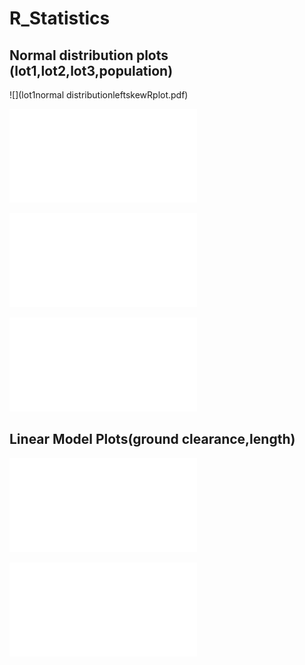 # R_Statistics

## Normal distribution plots (lot1,lot2,lot3,population)

![](lot1normal distributionleftskewRplot.pdf)

![](lot2normaldistributionRplot.pdf)

![](lot3normaldistributionRplot.pdf)

![](suspensionnormaldistribution.pdf)



## Linear Model Plots(ground clearance,length)

![](mpgvsg_ClearanceRplot.pdf)

![](mpgvslengthRplot.pdf)